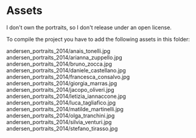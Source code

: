 Assets
===================

I don't own the portraits, so I don't release under an open license.  

To compile the project you have to add the following assets in this folder:  

andersen_portraits_2014/anais_tonelli.jpg  
andersen_portraits_2014/arianna_zuppello.jpg  
andersen_portraits_2014/bruno_zocca.jpg  
andersen_portraits_2014/daniele_castellano.jpg  
andersen_portraits_2014/francesca_consalvo.jpg  
andersen_portraits_2014/giorgia_marras.jpg  
andersen_portraits_2014/jacopo_oliveri.jpg  
andersen_portraits_2014/letizia_iannaccone.jpg  
andersen_portraits_2014/luca_tagliafico.jpg  
andersen_portraits_2014/matilde_martinelli.jpg  
andersen_portraits_2014/olga_tranchini.jpg  
andersen_portraits_2014/silvia_venturi.jpg  
andersen_portraits_2014/stefano_tirasso.jpg  
